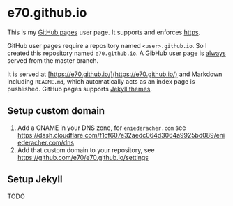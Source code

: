 # e70.github.io

This is my [GitHub pages](https://help.github.com/categories/github-pages-basics/) user page. It supports and enforces [https](https://help.github.com/articles/securing-your-github-pages-site-with-https/).

GitHub user pages require a repository named `<user>.github.io`. So I created this repository named `e70.github.io`. A GibHub user page is [always](https://help.github.com/articles/configuring-a-publishing-source-for-github-pages/) served from the master branch.

It is served at [https://e70.github.io/](https://e70.github.io/) and Markdown including `README.md`, which automatically acts as an index page is pushlished. GitHub pages supports [Jekyll themes](https://help.github.com/articles/adding-a-jekyll-theme-to-your-github-pages-site-with-the-jekyll-theme-chooser/).

## Setup custom domain

1. Add a CNAME in your DNS zone, for `eniederacher.com` see
https://dash.cloudflare.com/f1cf607e32aedc064d3064a9925bd089/eniederacher.com/dns
2. Add that custom domain to your repository, see <https://github.com/e70/e70.github.io/settings>

## Setup Jekyll

TODO
